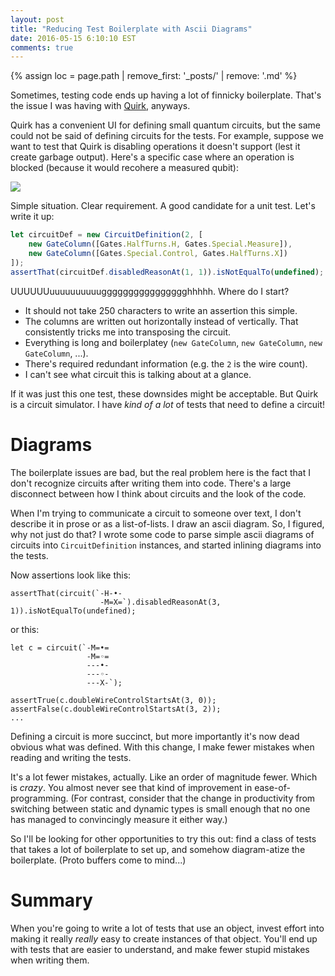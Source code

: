 ```yaml
---
layout: post
title: "Reducing Test Boilerplate with Ascii Diagrams"
date: 2016-05-15 6:10:10 EST
comments: true
---
```


{% assign loc = page.path | remove_first: '_posts/' | remove: '.md' %}

Sometimes, testing code ends up having a lot of finnicky boilerplate.
That's the issue I was having with [Quirk](https://github.com/Strilanc/Quirk), anyways.

Quirk has a convenient UI for defining small quantum circuits, but the same could not be said of defining circuits for the tests.
For example, suppose we want to test that Quirk is disabling operations it doesn't support (lest it create garbage output).
Here's a specific case where an operation is blocked (because it would recohere a measured qubit):

<img src="/assets/{{ loc }}/circuit-with-disabled-operation.png" style="max-width: 200px;"/>

Simple situation.
Clear requirement.
A good candidate for a unit test.
Let's write it up:


```javascript
let circuitDef = new CircuitDefinition(2, [
    new GateColumn([Gates.HalfTurns.H, Gates.Special.Measure]),
    new GateColumn([Gates.Special.Control, Gates.HalfTurns.X])
]);
assertThat(circuitDef.disabledReasonAt(1, 1)).isNotEqualTo(undefined);
```

UUUUUUuuuuuuuuuugggggggggggggggghhhhh.
Where do I start?

- It should not take 250 characters to write an assertion this simple.
- The columns are written out horizontally instead of vertically.
That consistently tricks me into transposing the circuit.
- Everything is long and boilerplatey (`new GateColumn`, `new GateColumn`, `new GateColumn`, ...).
- There's required redundant information (e.g. the `2` is the wire count).
- I can't see what circuit this is talking about at a glance.

If it was just this one test, these downsides might be acceptable.
But Quirk is a circuit simulator.
I have *kind of a lot* of tests that need to define a circuit!

# Diagrams

The boilerplate issues are bad, but the real problem here is the fact that I don't recognize circuits after writing them into code.
There's a large disconnect between how I think about circuits and the look of the code.

When I'm trying to communicate a circuit to someone over text, I don't describe it in prose or as a list-of-lists.
I draw an ascii diagram.
So, I figured, why not just do that?
I wrote some code to parse simple ascii diagrams of circuits into `CircuitDefinition` instances, and started inlining diagrams into the tests.

Now assertions look like this:

```
assertThat(circuit(`-H-•-
                    -M=X=`).disabledReasonAt(3, 1)).isNotEqualTo(undefined);
```

or this:

```
let c = circuit(`-M=•=
                 -M=◦=
                 ---•-
                 ---◦-
                 ---X-`);

assertTrue(c.doubleWireControlStartsAt(3, 0));
assertFalse(c.doubleWireControlStartsAt(3, 2));
...
```

Defining a circuit is more succinct, but more importantly it's now dead obvious what was defined.
With this change, I make fewer mistakes when reading and writing the tests.

It's a lot fewer mistakes, actually.
Like an order of magnitude fewer.
Which is *crazy*.
You almost never see that kind of improvement in ease-of-programming.
(For contrast, consider that the change in productivity from switching between static and dynamic types is small enough that no one has managed to convincingly measure it either way.)

So I'll be looking for other opportunities to try this out: find a class of tests that takes a lot of boilerplate to set up, and somehow diagram-atize the boilerplate.
(Proto buffers come to mind...)

# Summary

When you're going to write a lot of tests that use an object, invest effort into making it really *really* easy to create instances of that object.
You'll end up with tests that are easier to understand, and make fewer stupid mistakes when writing them.
